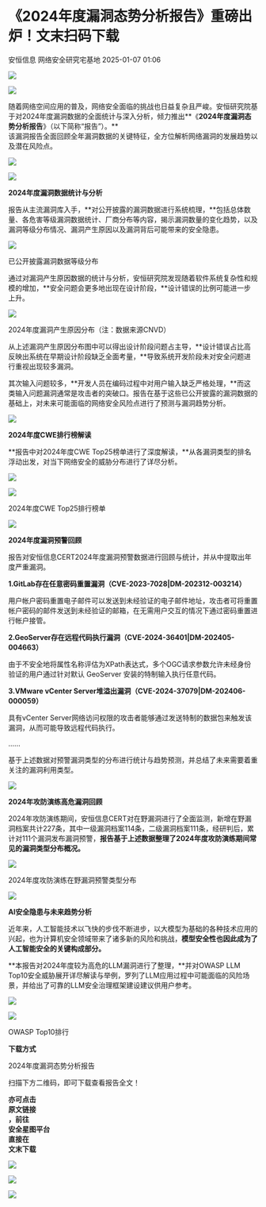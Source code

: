 #  《2024年度漏洞态势分析报告》重磅出炉！文末扫码下载   
安恒信息  网络安全研究宅基地   2025-01-07 01:06  
  
![](https://mmbiz.qpic.cn/sz_mmbiz_jpg/icVz8RbowK3wcAnwz5Wia43nYlGWM5teehx8nTITl8WiaLUlBafQibbzm2ibkia8ZhLo1icjMQ4EU9D9kv0C42ANobAwg/640?wx_fmt=other&wxfrom=5&wx_lazy=1&wx_co=1&tp=webp "")  
  
![](https://mmbiz.qpic.cn/sz_mmbiz_png/icVz8RbowK3zuHReTScEmWRaqWrcRjC4ZagPVkzy7dgaXLDLtTiaxkhJiaKRClOqiakO3s0mpjF3ia0PPOofYhfeibxw/640?wx_fmt=other&from=appmsg&tp=webp&wxfrom=5&wx_lazy=1&wx_co=1 "")  
  
随着网络空间应用的普及，网络安全面临的挑战也日益复杂且严峻。安恒研究院基于对2024年度漏洞数据的全面统计与深入分析，倾力推出**《****2024年度漏洞态势分析报告****》（以下简称“报告”）。**  
该漏洞报告全面回顾全年漏洞数据的关键特征，全方位解析网络漏洞的发展趋势以及潜在风险点。  
  
![](https://mmbiz.qpic.cn/sz_mmbiz_png/icVz8RbowK3zuHReTScEmWRaqWrcRjC4Z0zKT1d9AjfrsEiaaXmHWicDzTicib2RsoY3UibbG3eXjOk92sLfia0RWLStw/640?wx_fmt=other&from=appmsg&tp=webp&wxfrom=5&wx_lazy=1&wx_co=1 "")  
  
  
![](https://mmbiz.qpic.cn/sz_mmbiz_png/icVz8RbowK3zuHReTScEmWRaqWrcRjC4ZHOR84u9mB8Fuw2PyIaKgRMqwF4hT8Z1VMH8m1OvzNU3XygvDZCPFSQ/640?wx_fmt=other&from=appmsg&tp=webp&wxfrom=5&wx_lazy=1&wx_co=1 "")  
  
**2024年度漏洞数据统计与分析**  
  
  
报告从主流漏洞库入手，**对公开披露的漏洞数据进行系统梳理，**包括总体数量、各危害等级漏洞数据统计、厂商分布等内容，揭示漏洞数量的变化趋势，以及漏洞等级分布情况、漏洞产生原因以及漏洞背后可能带来的安全隐患。  
  
  
![](https://mmbiz.qpic.cn/sz_mmbiz_png/icVz8RbowK3zuHReTScEmWRaqWrcRjC4Ziaic5xFdxd5Jbjg0tWPrbd3aa92tszart6L0jNqSlNaNONVibbp4uZNRg/640?wx_fmt=other&from=appmsg&tp=webp&wxfrom=5&wx_lazy=1&wx_co=1 "")  
  
已公开披露漏洞数据等级分布  
  
  
通过对漏洞产生原因数据的统计与分析，安恒研究院发现随着软件系统复杂性和规模的增加，**安全问题会更多地出现在设计阶段，**设计错误的比例可能进一步上升。  
  
  
![](https://mmbiz.qpic.cn/sz_mmbiz_png/icVz8RbowK3zuHReTScEmWRaqWrcRjC4ZeZMdZDgIScNnbVwBwFHBv94Q05AOqSFpy8WmHLiaw6StTgsjYbxe7Nw/640?wx_fmt=other&from=appmsg&tp=webp&wxfrom=5&wx_lazy=1&wx_co=1 "")  
  
2024年度漏洞产生原因分布（注：数据来源CNVD）  
  
  
从上述漏洞产生原因分布图中可以得出设计阶段问题占主导，**设计错误占比高反映出系统在早期设计阶段缺乏全面考量，**导致系统开发阶段未对安全问题进行重视出现较多漏洞。  
  
其次输入问题较多，**开发人员在编码过程中对用户输入缺乏严格处理，**而这类输入问题漏洞通常是攻击者的突破口。报告在基于这些已公开披露的漏洞数据的基础上，对未来可能面临的网络安全风险点进行了预测与漏洞趋势分析。  
  
  
![](https://mmbiz.qpic.cn/sz_mmbiz_png/icVz8RbowK3zuHReTScEmWRaqWrcRjC4ZHOR84u9mB8Fuw2PyIaKgRMqwF4hT8Z1VMH8m1OvzNU3XygvDZCPFSQ/640?wx_fmt=other&from=appmsg&tp=webp&wxfrom=5&wx_lazy=1&wx_co=1 "")  
  
**2024年度CWE排行榜解读**  
  
  
**报告中对2024年度CWE Top25榜单进行了深度解读，**从各漏洞类型的排名浮动出发，对当下网络安全的威胁分布进行了详尽分析。  
  
  
![](https://mmbiz.qpic.cn/sz_mmbiz_png/icVz8RbowK3zuHReTScEmWRaqWrcRjC4ZkT9SKSe0E4ox1C53CBjc5BF70JDO5tnzLOp3mjsfV75e3qjzRm6q6A/640?wx_fmt=other&from=appmsg&tp=webp&wxfrom=5&wx_lazy=1&wx_co=1 "")  
  
![](https://mmbiz.qpic.cn/sz_mmbiz_png/icVz8RbowK3zuHReTScEmWRaqWrcRjC4Z1xW77fUYlEp74MJm6IyoRsMvWpE7K64h3WiavO4fibaftBAohlP88V9A/640?wx_fmt=other&from=appmsg&tp=webp&wxfrom=5&wx_lazy=1&wx_co=1 "")  
  
2024年度CWE Top25排行榜单  
  
  
![](https://mmbiz.qpic.cn/sz_mmbiz_png/icVz8RbowK3zuHReTScEmWRaqWrcRjC4ZHOR84u9mB8Fuw2PyIaKgRMqwF4hT8Z1VMH8m1OvzNU3XygvDZCPFSQ/640?wx_fmt=other&from=appmsg&tp=webp&wxfrom=5&wx_lazy=1&wx_co=1 "")  
  
**2024年度漏洞预警回顾**  
  
  
报告对安恒信息CERT2024年度漏洞预警数据进行回顾与统计，并从中提取出年度严重漏洞。  
  
**1.GitLab存在任意密码重置漏洞（CVE-2023-7028|DM-202312-003214）**  
  
用户帐户密码重置电子邮件可以发送到未经验证的电子邮件地址，攻击者可将重置帐户密码的邮件发送到未经验证的邮箱，在无需用户交互的情况下通过密码重置进行帐户接管。  
  
**2.GeoServer存在远程代码执行漏洞（CVE-2024-36401|DM-202405-004663）**  
  
由于不安全地将属性名称评估为XPath表达式，多个OGC请求参数允许未经身份验证的用户通过针对默认 GeoServer 安装的特制输入执行任意代码。  
  
**3.VMware vCenter Server堆溢出漏洞（CVE-2024-37079|DM-202406-000059）**  
  
具有vCenter Server网络访问权限的攻击者能够通过发送特制的数据包来触发该漏洞，从而可能导致远程代码执行。  
  
......  
  
基于上述数据对预警漏洞类型的分布进行统计与趋势预测，并总结了未来需要着重关注的漏洞利用类型。  
  
  
![](https://mmbiz.qpic.cn/sz_mmbiz_png/icVz8RbowK3zuHReTScEmWRaqWrcRjC4ZHOR84u9mB8Fuw2PyIaKgRMqwF4hT8Z1VMH8m1OvzNU3XygvDZCPFSQ/640?wx_fmt=other&from=appmsg&tp=webp&wxfrom=5&wx_lazy=1&wx_co=1 "")  
  
**2024年攻防演练高危漏洞回顾**  
  
  
2024年攻防演练期间，安恒信息CERT对在野漏洞进行了全面监测，新增在野漏洞档案共计227条，其中一级漏洞档案114条，二级漏洞档案111条，经研判后，累计对111个漏洞发布漏洞预警，**报告基于上述数据整理了2024年度攻防演练期间常见的漏洞类型分布概况。**  
  
  
![](https://mmbiz.qpic.cn/sz_mmbiz_png/icVz8RbowK3zuHReTScEmWRaqWrcRjC4ZU7N75ibAkLCgFfctM70U8IGI4nozibcIOCGAQDzmcV0SJZtH3ZUUnSOg/640?wx_fmt=other&from=appmsg&tp=webp&wxfrom=5&wx_lazy=1&wx_co=1 "")  
  
2024年度攻防演练在野漏洞预警类型分布  
  
  
![](https://mmbiz.qpic.cn/sz_mmbiz_png/icVz8RbowK3zuHReTScEmWRaqWrcRjC4ZHOR84u9mB8Fuw2PyIaKgRMqwF4hT8Z1VMH8m1OvzNU3XygvDZCPFSQ/640?wx_fmt=other&from=appmsg&tp=webp&wxfrom=5&wx_lazy=1&wx_co=1 "")  
  
**AI安全隐患与未来趋势分析**  
  
  
近年来，人工智能技术以飞快的步伐不断进步，以大模型为基础的各种技术应用的兴起，也为计算机安全领域带来了诸多新的风险和挑战，**模型安全性也因此成为了人工智能安全的关键构成部分。**  
  
**本报告对2024年度较为高危的LLM漏洞进行了整理，**并对OWASP LLM Top10安全威胁展开详尽解读与举例，罗列了LLM应用过程中可能面临的风险场景，并给出了可靠的LLM安全治理框架建设建议供用户参考。  
  
  
![](https://mmbiz.qpic.cn/sz_mmbiz_png/icVz8RbowK3zuHReTScEmWRaqWrcRjC4ZhMupibZrOULNUJia7fOH9qzDGIcqZ6N9CPCphFJ7YzL2UFodSTFnUJog/640?wx_fmt=other&from=appmsg&tp=webp&wxfrom=5&wx_lazy=1&wx_co=1 "")  
  
![](https://mmbiz.qpic.cn/sz_mmbiz_png/icVz8RbowK3zuHReTScEmWRaqWrcRjC4ZWpJvBzPicBrRz8l8WP6l9oAAO04D9xp4H5Kk4UiczgOtQXTicxvHPUOicw/640?wx_fmt=other&from=appmsg&tp=webp&wxfrom=5&wx_lazy=1&wx_co=1 "")  
  
OWASP Top10排行  
  
  
**下载方式**  
  
  
2024年度漏洞态势分析报告  
  
  
  
扫描下方二维码，即可下载查看报告全文！  
  
**亦可点击**  
**原文链接**  
**，前往**  
**安全星图平台**  
**直接在**  
**文末下载**  
  
  
![](https://mmbiz.qpic.cn/sz_mmbiz_png/icVz8RbowK3zuHReTScEmWRaqWrcRjC4Z3ywk0KCWWLX49CStYkxVKFAIHT38CfEDMc9tKNfjyLAqtqiafc4Yx9w/640?wx_fmt=other&from=appmsg&tp=webp&wxfrom=5&wx_lazy=1&wx_co=1 "")  
  
  
![](https://mmbiz.qpic.cn/sz_mmbiz_png/icVz8RbowK3zuHReTScEmWRaqWrcRjC4ZKkS0ho3Y5LHlPLSGfwSxsd6opEWI9iceHaaianEuiba19P3iaRia9QyToKA/640?wx_fmt=other&from=appmsg&tp=webp&wxfrom=5&wx_lazy=1&wx_co=1 "")  
  
  
  
  
  
![](https://mmbiz.qpic.cn/mmbiz_gif/icVz8RbowK3yEfgqaJ4nxoES6ggmVq7icUa5WvlGfMttCbpAPMkSMR3BZXmYLJRhVoxSoxhiaXPticcr2PiaibWAScOQ/640?wx_fmt=gif&wxfrom=5&wx_lazy=1&tp=webp "")  
  
